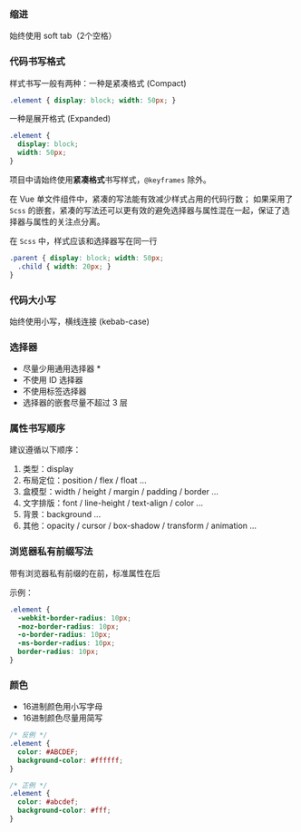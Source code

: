 ### 缩进

始终使用 soft tab（2个空格）


### 代码书写格式

样式书写一般有两种：一种是紧凑格式 (Compact)
```css
.element { display: block; width: 50px; }
```

一种是展开格式 (Expanded)
```css
.element {
  display: block;
  width: 50px;
}
```

项目中请始终使用**紧凑格式**书写样式，`@keyframes` 除外。

在 Vue 单文件组件中，紧凑的写法能有效减少样式占用的代码行数；
如果采用了 `Scss` 的嵌套，紧凑的写法还可以更有效的避免选择器与属性混在一起，保证了选择器与属性的关注点分离。

在 `Scss` 中，样式应该和选择器写在同一行
```scss
.parent { display: block; width: 50px;
  .child { width: 20px; }
}
```


### 代码大小写

始终使用小写，横线连接 (kebab-case)


### 选择器

- 尽量少用通用选择器 *
- 不使用 ID 选择器
- 不使用标签选择器
- 选择器的嵌套尽量不超过 3 层


### 属性书写顺序

建议遵循以下顺序：

1. 类型：display
2. 布局定位：position / flex / float ...
3. 盒模型：width / height / margin / padding / border ...
4. 文字排版：font / line-height / text-align / color ...
5. 背景：background ...
6. 其他：opacity / cursor / box-shadow / transform / animation ...


### 浏览器私有前缀写法

带有浏览器私有前缀的在前，标准属性在后

示例：
```css
.element {
  -webkit-border-radius: 10px;
  -moz-border-radius: 10px;
  -o-border-radius: 10px;
  -ms-border-radius: 10px;
  border-radius: 10px;
}
```


### 颜色

- 16进制颜色用小写字母
- 16进制颜色尽量用简写

```css
/* 反例 */
.element {
  color: #ABCDEF;
  background-color: #ffffff;
}

/* 正例 */
.element {
  color: #abcdef;
  background-color: #fff;
}
```